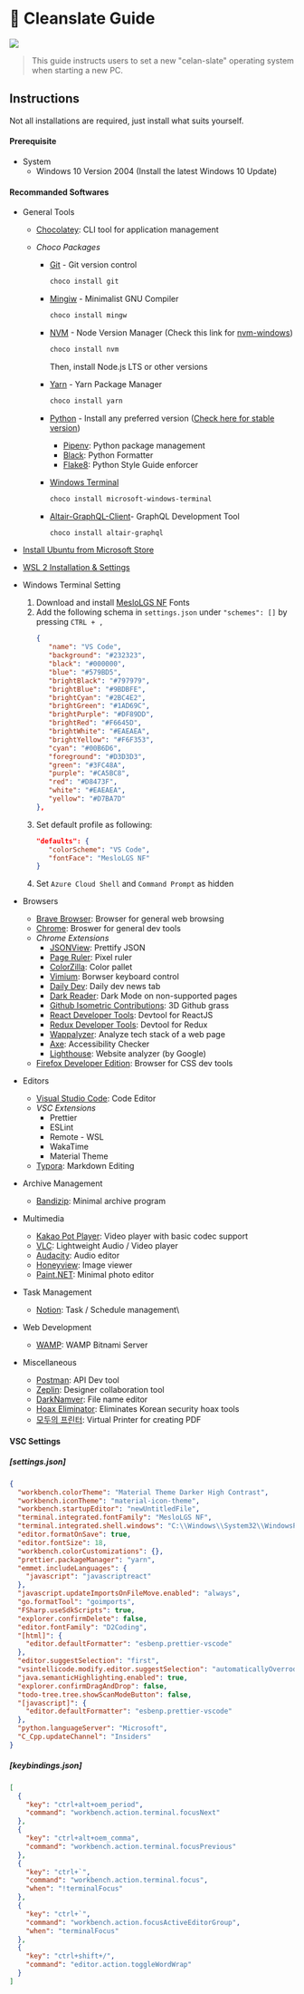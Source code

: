 # 🧼 Cleanslate Guide

![](https://img.shields.io/github/license/RunFridge/cleanslate-guide)

> This guide instructs users to set a new "celan-slate" operating system when starting a new PC.

## Instructions

Not all installations are required, just install what suits yourself.

#### Prerequisite

- System
  - Windows 10 Version 2004 (Install the latest Windows 10 Update)

#### Recommanded Softwares

- General Tools

  - [Chocolatey](https://chocolatey.org/install): CLI tool for application management
  - _Choco Packages_

    - [Git](https://chocolatey.org/packages/git) - Git version control

      ```sh
      choco install git
      ```

    - [Mingiw](https://chocolatey.org/packages/mingw) - Minimalist GNU Compiler

      ```sh
      choco install mingw
      ```

    - [NVM](https://chocolatey.org/packages/nvm) - Node Version Manager (Check this link for [nvm-windows](https://github.com/coreybutler/nvm-windows))

      ```sh
      choco install nvm
      ```

      Then, install Node.js LTS or other versions

    - [Yarn](https://chocolatey.org/packages/yarn) - Yarn Package Manager

      ```sh
      choco install yarn
      ```

    - [Python](https://chocolatey.org/packages/python/) - Install any preferred version ([Check here for stable version](https://www.python.org/downloads/))
        - [Pipenv](https://github.com/pypa/pipenv): Python package management
        - [Black](https://github.com/psf/black): Python Formatter
        - [Flake8](https://flake8.pycqa.org/en/latest/): Python Style Guide enforcer

    - [Windows Terminal](https://chocolatey.org/packages/microsoft-windows-terminal)
      ```sh
      choco install microsoft-windows-terminal
      ```
    - [Altair-GraphQL-Client](https://chocolatey.org/packages/altair-graphql)- GraphQL Development Tool
      ```sh
      choco install altair-graphql 
      ```


- [Install Ubuntu from Microsoft Store](https://www.microsoft.com/en-us/p/ubuntu/9nblggh4msv6)

- [WSL 2 Installation & Settings](https://docs.microsoft.com/en-us/windows/wsl/install-win10#update-to-wsl-2)

- Windows Terminal Setting

  1. Download and install [MesloLGS NF](https://github.com/romkatv/dotfiles-public/tree/master/.local/share/fonts/NerdFonts) Fonts
  2. Add the following schema in `settings.json` under `"schemes": []` by pressing `CTRL + ,`
     ```json
     {
        "name": "VS Code",
        "background": "#232323",
        "black": "#000000",
        "blue": "#579BD5",
        "brightBlack": "#797979",
        "brightBlue": "#9BDBFE",
        "brightCyan": "#2BC4E2",
        "brightGreen": "#1AD69C",
        "brightPurple": "#DF89DD",
        "brightRed": "#F6645D",
        "brightWhite": "#EAEAEA",
        "brightYellow": "#F6F353",
        "cyan": "#00B6D6",
        "foreground": "#D3D3D3",
        "green": "#3FC48A",
        "purple": "#CA5BC8",
        "red": "#D8473F",
        "white": "#EAEAEA",
        "yellow": "#D7BA7D"
     },
     ```
  3. Set default profile as following:
     ```json
     "defaults": {
        "colorScheme": "VS Code",
        "fontFace": "MesloLGS NF"
     }
     ```
  4. Set `Azure Cloud Shell` and `Command Prompt` as hidden

- Browsers

  - [Brave Browser](https://brave.com/): Browser for general web browsing
  - [Chrome](https://www.google.com/chrome/): Broswer for general dev tools
  - _Chrome Extensions_
    - [JSONView](https://chrome.google.com/webstore/detail/jsonview/chklaanhfefbnpoihckbnefhakgolnmc?hl=en): Prettify JSON
    - [Page Ruler](https://chrome.google.com/webstore/detail/page-ruler-redux/giejhjebcalaheckengmchjekofhhmal?hl=en): Pixel ruler
    - [ColorZilla](https://chrome.google.com/webstore/detail/colorzilla/bhlhnicpbhignbdhedgjhgdocnmhomnp?hl=en): Color pallet
    - [Vimium](https://chrome.google.com/webstore/detail/vimium/dbepggeogbaibhgnhhndojpepiihcmeb?hl=en): Borwser keyboard control
    - [Daily Dev](https://daily.dev/): Daily dev news tab
    - [Dark Reader](https://chrome.google.com/webstore/detail/dark-reader/eimadpbcbfnmbkopoojfekhnkhdbieeh?hl=en): Dark Mode on non-supported pages
    - [Github Isometric Contributions](https://chrome.google.com/webstore/detail/github-isometric-contribu/mjoedlfflcchnleknnceiplgaeoegien): 3D Github grass
    - [React Developer Tools](https://chrome.google.com/webstore/detail/react-developer-tools/fmkadmapgofadopljbjfkapdkoienihi?hl=en): Devtool for ReactJS
    - [Redux Developer Tools](https://chrome.google.com/webstore/detail/redux-devtools/lmhkpmbekcpmknklioeibfkpmmfibljd): Devtool for Redux
    - [Wappalyzer](https://www.wappalyzer.com/download/): Analyze tech stack of a web page
    - [Axe](https://chrome.google.com/webstore/detail/axe-web-accessibility-tes/lhdoppojpmngadmnindnejefpokejbdd): Accessibility Checker
    - [Lighthouse](https://chrome.google.com/webstore/detail/lighthouse/blipmdconlkpinefehnmjammfjpmpbjk): Website analyzer (by Google)
  - [Firefox Developer Edition](https://www.mozilla.org/en-US/firefox/developer/): Browser for CSS dev tools

- Editors

  - [Visual Studio Code](https://code.visualstudio.com/): Code Editor
  - _VSC Extensions_
    - Prettier
    - ESLint
    - Remote - WSL
    - WakaTime
    - Material Theme
  - [Typora](https://typora.io/): Markdown Editing

- Archive Management

  - [Bandizip](https://kr.bandisoft.com/bandizip/): Minimal archive program

- Multimedia

  - [Kakao Pot Player](https://tv.kakao.com/guide/potplayer): Video player with basic codec support
  - [VLC](https://www.videolan.org/vlc/index.html): Lightweight Audio / Video player
  - [Audacity](https://www.audacityteam.org/download/): Audio editor
  - [Honeyview](https://kr.bandisoft.com/honeyview/): Image viewer
  - [Paint.NET](https://www.getpaint.net/): Minimal photo editor

- Task Management

  - [Notion](https://www.notion.so/): Task / Schedule management\

- Web Development

  - [WAMP](https://bitnami.com/stack/wamp/installer): WAMP Bitnami Server

- Miscellaneous
  - [Postman](https://www.postman.com/): API Dev tool
  - [Zeplin](https://zeplin.io/): Designer collaboration tool
  - [DarkNamver](https://software.naver.com/software/summary.nhn?softwareId=GWS_000169): File name editor
  - [Hoax Eliminator](https://teus.me/690): Eliminates Korean security hoax tools
  - [모두의 프린터](https://modu-print.tistory.com/): Virtual Printer for creating PDF

#### VSC Settings

##### [settings.json]
```json
{
  "workbench.colorTheme": "Material Theme Darker High Contrast",
  "workbench.iconTheme": "material-icon-theme",
  "workbench.startupEditor": "newUntitledFile",
  "terminal.integrated.fontFamily": "MesloLGS NF",
  "terminal.integrated.shell.windows": "C:\\Windows\\System32\\WindowsPowerShell\\v1.0\\powershell.exe",
  "editor.formatOnSave": true,
  "editor.fontSize": 18,
  "workbench.colorCustomizations": {},
  "prettier.packageManager": "yarn",
  "emmet.includeLanguages": {
    "javascript": "javascriptreact"
  },
  "javascript.updateImportsOnFileMove.enabled": "always",
  "go.formatTool": "goimports",
  "FSharp.useSdkScripts": true,
  "explorer.confirmDelete": false,
  "editor.fontFamily": "D2Coding",
  "[html]": {
    "editor.defaultFormatter": "esbenp.prettier-vscode"
  },
  "editor.suggestSelection": "first",
  "vsintellicode.modify.editor.suggestSelection": "automaticallyOverrodeDefaultValue",
  "java.semanticHighlighting.enabled": true,
  "explorer.confirmDragAndDrop": false,
  "todo-tree.tree.showScanModeButton": false,
  "[javascript]": {
    "editor.defaultFormatter": "esbenp.prettier-vscode"
  },
  "python.languageServer": "Microsoft",
  "C_Cpp.updateChannel": "Insiders"
}
```

##### [keybindings.json]
```json
[
  {
    "key": "ctrl+alt+oem_period",
    "command": "workbench.action.terminal.focusNext"
  },
  {
    "key": "ctrl+alt+oem_comma",
    "command": "workbench.action.terminal.focusPrevious"
  },
  {
    "key": "ctrl+`",
    "command": "workbench.action.terminal.focus", 
    "when": "!terminalFocus"
  },
  {
    "key": "ctrl+`",
    "command": "workbench.action.focusActiveEditorGroup", 
    "when": "terminalFocus"
  },
  {
    "key": "ctrl+shift+/",
    "command": "editor.action.toggleWordWrap"
  }
]
```
